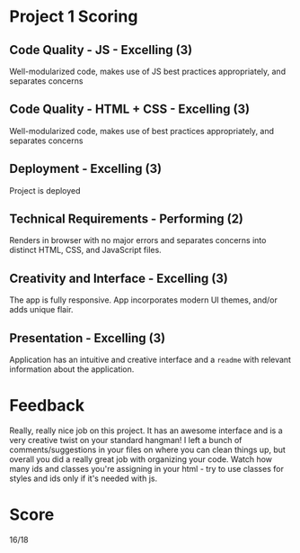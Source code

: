 # Project 1 Scoring

## Code Quality - JS - Excelling (3)

Well-modularized code, makes use of JS best practices appropriately, and separates concerns


## Code Quality - HTML + CSS  - Excelling (3)

Well-modularized code, makes use of best practices appropriately, and separates concerns

## Deployment - Excelling (3)

Project is deployed

## Technical Requirements	- Performing (2)

Renders in browser with no major errors and separates concerns into distinct HTML, CSS, and JavaScript files.

## Creativity and Interface	- Excelling (3)

The app is fully responsive. App incorporates modern UI themes, and/or adds unique flair.


## Presentation - Excelling (3)

Application has an intuitive and creative interface and a `readme` with relevant information about the application.

# Feedback

Really, really nice job on this project. It has an awesome interface and is a very creative twist on your standard hangman! I left a bunch of comments/suggestions in your files on where you can clean things up, but overall you did a really great job with organizing your code. Watch how many ids and classes you're assigning in your html - try to use classes for styles and ids only if it's needed with js.

# Score

16/18

